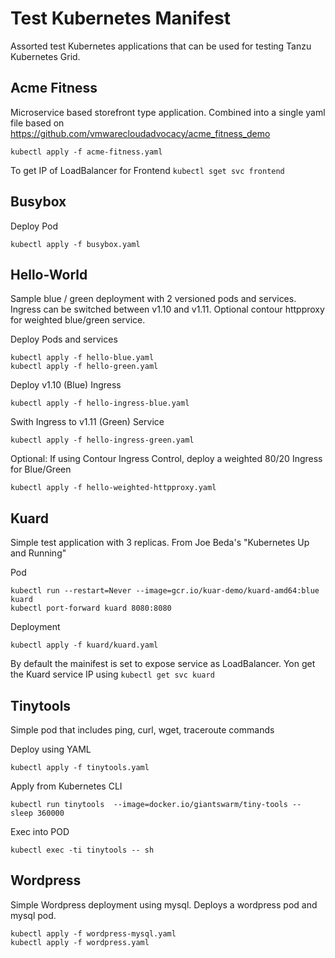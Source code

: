 # Test Kubernetes Manifest

Assorted test Kubernetes applications that can be used for testing Tanzu Kubernetes Grid.

## Acme Fitness

Microservice based storefront type application.  Combined into a single yaml file based on https://github.com/vmwarecloudadvocacy/acme_fitness_demo

```
kubectl apply -f acme-fitness.yaml
```

To get IP of LoadBalancer for Frontend `kubectl sget svc frontend`

## Busybox

Deploy Pod
```
kubectl apply -f busybox.yaml
```

## Hello-World

Sample blue / green deployment with 2 versioned pods and services.  Ingress can be switched between v1.10 and v1.11.  Optional contour  httpproxy for weighted blue/green service.

Deploy  Pods and services
```
kubectl apply -f hello-blue.yaml
kubectl apply -f hello-green.yaml
```

Deploy v1.10 (Blue) Ingress
```
kubectl apply -f hello-ingress-blue.yaml
```

Swith Ingress to v1.11 (Green) Service
``` 
kubectl apply -f hello-ingress-green.yaml
```

Optional: If using Contour Ingress Control, deploy a weighted 80/20 Ingress for Blue/Green
```
kubectl apply -f hello-weighted-httpproxy.yaml
```

## Kuard

Simple test application with 3 replicas.  From Joe Beda's "Kubernetes Up and Running"

Pod
```
kubectl run --restart=Never --image=gcr.io/kuar-demo/kuard-amd64:blue kuard
kubectl port-forward kuard 8080:8080
```

Deployment
```
kubectl apply -f kuard/kuard.yaml
```

By default the mainifest is set to expose service as LoadBalancer.  Yon get the Kuard service IP using `kubectl get svc kuard`

## Tinytools

Simple pod that includes ping, curl, wget, traceroute commands

Deploy using YAML
```
kubectl apply -f tinytools.yaml
```

Apply from Kubernetes CLI
```
kubectl run tinytools  --image=docker.io/giantswarm/tiny-tools -- sleep 360000
```

Exec into POD
```
kubectl exec -ti tinytools -- sh
```
## Wordpress

Simple Wordpress deployment using mysql.  Deploys a wordpress pod and mysql pod.

```
kubectl apply -f wordpress-mysql.yaml
kubectl apply -f wordpress.yaml
```


